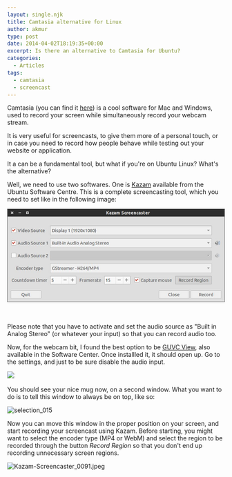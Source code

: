 ```yaml
---
layout: single.njk
title: Camtasia alternative for Linux
author: akmur
type: post
date: 2014-04-02T18:19:35+00:00
excerpt: Is there an alternative to Camtasia for Ubuntu?
categories:
  - Articles
tags:
  - camtasia
  - screencast
---
```


Camtasia (you can find it [here][1]) is a cool software for Mac and Windows, used to record your screen while simultaneously record your webcam stream.

It is very useful for screencasts, to give them more of a personal touch, or in case you need to record how people behave while testing out your website or application.

It a can be a fundamental tool, but what if you're on Ubuntu Linux? What's the alternative?

Well, we need to use two softwares. One is [Kazam][2] available from the Ubuntu Software Centre. This is a complete screencasting tool, which you need to set like in the following image:

<img class="alignnone size-full wp-image-819" src="/images/camtasia-post-screen-1.jpeg" alt="kazam-screencaster_009" />

&nbsp;

Please note that you have to activate and set the audio source as "Built in Analog Stereo" (or whatever your input) so that you can record audio too.

Now, for the webcam bit, I found the best option to be [GUVC View][3], also available in the Software Center. Once installled it, it should open up. Go to the settings, and just to be sure disable the audio input.

<img class="alignnone size-full wp-image-820" src="/images/kazam-screencaster_0091.jpeg" />

You should see your nice mug now, on a second window. What you want to do is to tell this window to always be on top, like so:

<img class="alignnone size-full wp-image-821" src="/images/selection_015.jpeg" alt="selection_015" />

Now you can move this window in the proper position on your screen, and start recording your screencast using Kazam. Before starting, you might want to select the encoder type (MP4 or WebM) and select the region to be recorded through the button _Record Region_ so that you don't end up recording unnecessary screen regions.

<img class="alignnone size-full wp-image-822" src="/images/kazam-screencaster_00911.jpeg" alt="Kazam-Screencaster_0091.jpeg" />

[1]: http://www.techsmith.com/camtasia.html
[2]: https://apps.ubuntu.com/cat/applications/precise/kazam/
[3]: https://apps.ubuntu.com/cat/applications/guvcview/
